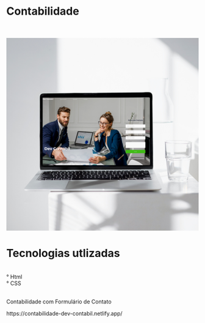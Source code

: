 # Contabilidade 
<br>
<br>

<img src="https://github.com/camillalarissa/Contabilidade/blob/main/img/cont.png?raw=true">
<h1> Tecnologias utlizadas</h1>
<br>
° Html
<br>
° CSS
<br>
<br>
<p>  Contabilidade com Formulário de Contato  </p>  https://contabilidade-dev-contabil.netlify.app/
